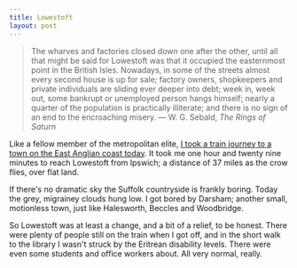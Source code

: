 ```yaml
---
title: Lowestoft
layout: post
---
```


> The wharves and factories closed down one after the other, until all that might be said for Lowestoft was that it occupied the easternmost point in the British Isles. Nowadays, in some of the streets almost every second house is up for sale; factory owners, shopkeepers and private individuals are sliding ever deeper into debt; week in, week out, some bankrupt or unemployed person hangs himself; nearly a quarter of the population is practically illiterate; and there is no sign of an end to the encroaching misery. &#8212; W. G. Sebald, <cite>The Rings of Saturn</cite>

Like a fellow member of the metropolitan elite, <a href="/2014/09/matthew-parris-honest/">I took a train journey to a town on the East Anglian coast today</a>. It took me one hour and twenty nine minutes to reach Lowestoft from Ipswich; a distance of 37 miles as the crow flies, over flat land.

If there's no dramatic sky the Suffolk countryside is frankly boring. Today the grey, migrainey clouds hung low. I got bored by Darsham; another small, motionless town, just like Halesworth, Beccles and Woodbridge.

So Lowestoft was at least a change, and a bit of a relief, to be honest. There were plenty of people still on the train when I got off, and in the short walk to the library I wasn't struck by the Eritrean disability levels. There were even some students and office workers about. All very normal, really.
